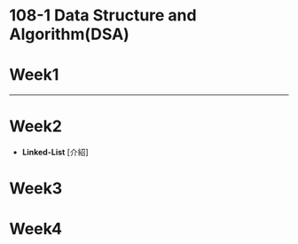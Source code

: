 # 108-1 Data Structure and Algorithm(DSA)
# Week1
****

# Week2
* **Linked-List**
 [介紹]


# Week3


# Week4
